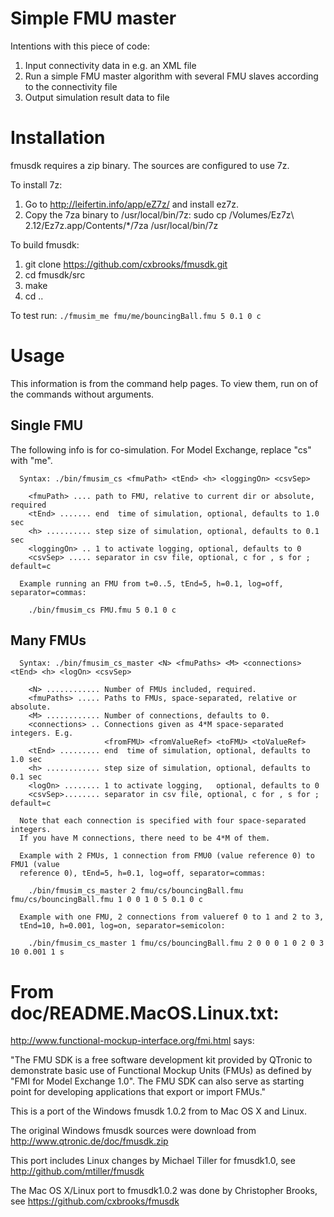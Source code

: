 # Simple FMU master

Intentions with this piece of code:

1. Input connectivity data in e.g. an XML file
2. Run a simple FMU master algorithm with several FMU slaves according to the connectivity file
3. Output simulation result data to file


# Installation

fmusdk requires a zip binary.  The sources are configured to use 7z.

To install 7z:

1. Go to http://leifertin.info/app/eZ7z/ and install ez7z.
2. Copy the 7za binary to /usr/local/bin/7z:
   sudo cp /Volumes/Ez7z\ 2.12/Ez7z.app/Contents/*/7za /usr/local/bin/7z

To build fmusdk:

1. git clone https://github.com/cxbrooks/fmusdk.git
2. cd fmusdk/src
3. make
4. cd ..

To test run:
```./fmusim_me fmu/me/bouncingBall.fmu 5 0.1 0 c```



# Usage
This information is from the command help pages. To view them, run on of the commands without arguments.

## Single FMU
The following info is for co-simulation. For Model Exchange, replace "cs" with "me".
```
  Syntax: ./bin/fmusim_cs <fmuPath> <tEnd> <h> <loggingOn> <csvSep>

    <fmuPath> .... path to FMU, relative to current dir or absolute, required
    <tEnd> ....... end  time of simulation, optional, defaults to 1.0 sec
    <h> .......... step size of simulation, optional, defaults to 0.1 sec
    <loggingOn> .. 1 to activate logging, optional, defaults to 0
    <csvSep> ..... separator in csv file, optional, c for , s for ; default=c

  Example running an FMU from t=0..5, tEnd=5, h=0.1, log=off, separator=commas:

    ./bin/fmusim_cs FMU.fmu 5 0.1 0 c
```

## Many FMUs
```
  Syntax: ./bin/fmusim_cs_master <N> <fmuPaths> <M> <connections> <tEnd> <h> <logOn> <csvSep>

    <N> ............ Number of FMUs included, required.
    <fmuPaths> ..... Paths to FMUs, space-separated, relative or absolute.
    <M> ............ Number of connections, defaults to 0.
    <connections> .. Connections given as 4*M space-separated integers. E.g.
                     <fromFMU> <fromValueRef> <toFMU> <toValueRef>
    <tEnd> ......... end  time of simulation, optional, defaults to 1.0 sec
    <h> ............ step size of simulation, optional, defaults to 0.1 sec
    <logOn> ........ 1 to activate logging,   optional, defaults to 0
    <csvSep>........ separator in csv file, optional, c for , s for ; default=c

  Note that each connection is specified with four space-separated integers.
  If you have M connections, there need to be 4*M of them.

  Example with 2 FMUs, 1 connection from FMU0 (value reference 0) to FMU1 (value
  reference 0), tEnd=5, h=0.1, log=off, separator=commas:

    ./bin/fmusim_cs_master 2 fmu/cs/bouncingBall.fmu fmu/cs/bouncingBall.fmu 1 0 0 1 0 5 0.1 0 c

  Example with one FMU, 2 connections from valueref 0 to 1 and 2 to 3,
  tEnd=10, h=0.001, log=on, separator=semicolon:

    ./bin/fmusim_cs_master 1 fmu/cs/bouncingBall.fmu 2 0 0 0 1 0 2 0 3 10 0.001 1 s
```

# From doc/README.MacOS.Linux.txt:

http://www.functional-mockup-interface.org/fmi.html says:

"The FMU SDK is a free software development kit provided by QTronic to
demonstrate basic use of Functional Mockup Units (FMUs) as defined by
"FMI for Model Exchange 1.0". The FMU SDK can also serve as starting
point for developing applications that export or import FMUs."

This is a port of the Windows fmusdk 1.0.2 from to Mac OS X and Linux.

The original Windows fmusdk sources were download from
http://www.qtronic.de/doc/fmusdk.zip

This port includes Linux changes by Michael Tiller for fmusdk1.0,
see http://github.com/mtiller/fmusdk

The Mac OS X/Linux port to fmusdk1.0.2 was done by Christopher Brooks,
see https://github.com/cxbrooks/fmusdk